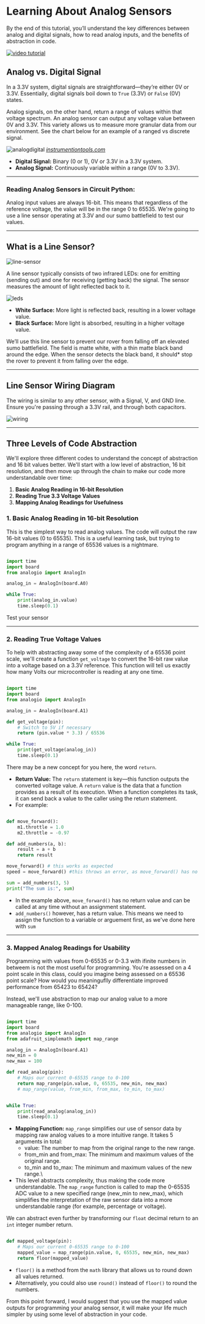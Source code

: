 # Learning About Analog Sensors

By the end of this tutorial, you’ll understand the key differences between analog and digital signals, how to read analog inputs, and the benefits of abstraction in code. 


[![video tutorial](video_tutorial.png)](https://www.youtube.com/watch?v=M75AKxbcMz8)

## Analog vs. Digital Signal

In a 3.3V system, digital signals are straightforward—they’re either 0V or 3.3V. Essentially, digital signals boil down to `True` (3.3V) or `False` (0V) states. 

Analog signals, on the other hand, return a range of values within that voltage spectrum. An analog sensor can output any voltage value between 0V and 3.3V. This variety allows us to measure more granular data from our environment. See the chart below for an example of a ranged vs discrete signal. 

![analogdigital](analog_digital.png)
[*instrumentiontools.com*](https://instrumentationtools.com/wp-content/uploads/2021/04/What-are-Analog-and-Digital-Signals.png)

- **Digital Signal:** Binary (0 or 1), 0V or 3.3V in a 3.3V system.
- **Analog Signal:** Continuously variable within a range (0V to 3.3V).

***

### Reading Analog Sensors in Circuit Python:

Analog input values are always 16-bit. This means that regardless of the reference voltage, the value will be in the range 0 to 65535. We're going to use a line sensor operating at 3.3V and our sumo battlefield to test our values.

---

## What is a Line Sensor?

![line-sensor](line_sensor.jpeg)

A line sensor typically consists of two infrared LEDs: one for emitting (sending out) and one for receiving (getting back) the signal. The sensor measures the amount of light reflected back to it. 

![leds](LEDs.jpeg)

- **White Surface:** More light is reflected back, resulting in a lower voltage value.
- **Black Surface:** More light is absorbed, resulting in a higher voltage value.

We’ll use this line sensor to prevent our rover from falling off an elevated sumo battlefield. The field is matte white, with a thin matte black band around the edge. When the sensor detects the black band, it should* stop the rover to prevent it from falling over the edge.



---

## Line Sensor Wiring Diagram
The wiring is similar to any other sensor, with a Signal, V, and GND line. Ensure you're passing through a 3.3V rail, and through both capacitors. 

![wiring](line_sensor_wiring.png)

---

## Three Levels of Code Abstraction
We'll explore three different codes to understand the concept of abstraction and 16 bit values better. We'll start with a low level of abstraction, 16 bit resolution, and then move up through the chain to make our code more understandable over time:

1. **Basic Analog Reading in 16-bit Resolution**
2. **Reading True 3.3 Voltage Values**
3. **Mapping Analog Readings for Usefulness**



### 1. Basic Analog Reading in 16-bit Resolution

This is the simplest way to read analog values. The code will output the raw 16-bit values (0 to 65535). This is a useful learning task, but trying to program anything in a range of 65536 values is a nightmare. 



```python

import time
import board
from analogio import AnalogIn

analog_in = AnalogIn(board.A0)

while True:
    print(analog_in.value)
    time.sleep(0.1)
```

Test your sensor 

---

### 2. Reading True Voltage Values

To help with abstracting away some of the complexity of a 65536 point scale, we'll create a function `get_voltage` to convert the 16-bit raw value into a voltage based on a 3.3V reference. This function will tell us exactly how many Volts our microcontroller is reading at any one time. 



```python

import time
import board
from analogio import AnalogIn

analog_in = AnalogIn(board.A1)

def get_voltage(pin):
    # Switch to 5V if necessary
    return (pin.value * 3.3) / 65536

while True:
    print(get_voltage(analog_in))
    time.sleep(0.1)

```
There may be a new concept for you here, the word `return`. 
- **Return Value:** The `return` statement is key—this function outputs the converted voltage value. A `return` value is the data that a function provides as a result of its execution. When a function completes its task, it can send back a value to the caller using the return statement. 
- For example:

```python

def move_forward():
    m1.throttle = 1.0
    m2.throttle = -0.97

def add_numbers(a, b):
    result = a + b
    return result

move_forward() # this works as expected
speed = move_forward() #this throws an error, as move_forward() has no return value! 

sum = add_numbers(3, 5)
print("The sum is:", sum)
```

- In the example above, `move_forward()` has no return value and can be called at any time without an assignment statement. 
- `add_numbers()` however, has a return value. This means we need to assign the function to a variable or arguement first, as we've done here with `sum`

---



### 3. Mapped Analog Readings for Usability

Programming with values from 0-65535 or 0-3.3 with ifinite numbers in betweem is not the most useful for programming. You're assessed on a 4 point scale in this class, could you imagine being assessed on a 65536 point scale? How would you meaninguflly differentiate improved performance from 65423 to 65424? 

Instead, we'll use abstraction to map our analog value to a more manageable range, like 0-100.



```python

import time
import board
from analogio import AnalogIn
from adafruit_simplemath import map_range

analog_in = AnalogIn(board.A1)
new_min = 0
new_max = 100

def read_analog(pin):
    # Maps our current 0-65535 range to 0-100
    return map_range(pin.value, 0, 65535, new_min, new_max)
    # map_range(value, from_min, from_max, to_min, to_max)


while True:
    print(read_analog(analog_in))
    time.sleep(0.1)

```
- **Mapping Function:** `map_range` simplifies our use of sensor data by mapping raw analog values to a more intuitive range. It takes 5 arguments in total: 
    - value: The number to map from the original range to the new range.
    - from_min and from_max: The minimum and maximum values of the original range.
    - to_min and to_max: The minimum and maximum values of the new range.\
- This level abstracts complexity, thus making the code more understandable. The `map_range` function is called to map the 0-65535 ADC value to a new specified range (new_min to new_max), which simplifies the interpretation of the raw sensor data into a more understandable range (for example, percentage or voltage).

We can abstract even further by transforming our `float` decimal return to an `int` integer number return. 

```python

def mapped_voltage(pin):
    # Maps our current 0-65535 range to 0-100
    mapped_value = map_range(pin.value, 0, 65535, new_min, new_max)
    return floor(mapped_value)
```

- `floor()` is a method from the `math` library that allows us to round down all values returned. 
- Alternatively, you could also use `round()` instead of `floor()` to round the numbers. 

From this point forward, I would suggest that you use the mapped value outputs for programming your analog sensor, it will make your life much simpler by using some level of abstraction in your code. 
